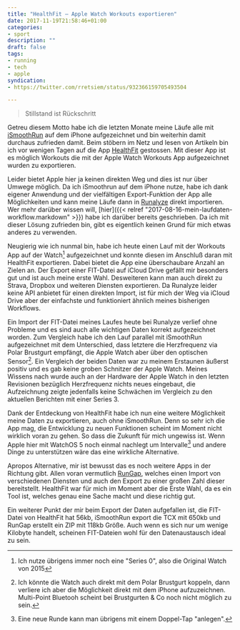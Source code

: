 ```yaml
---
title: "HealthFit – Apple Watch Workouts exportieren"
date: 2017-11-19T21:58:46+01:00
categories:
- sport
description: ""
draft: false
tags:
- running
- tech
- apple
syndication:
- https://twitter.com/rretsiem/status/932366159705493504

---
```


> Stillstand ist Rückschritt

Getreu diesem Motto habe ich die letzten Monate meine Läufe alle mit [iSmoothRun](https://itunes.apple.com/de/app/ismoothrun/id410965399?mt=8&ct=wfiOS&at=11lKjS) auf dem iPhone aufgezeichnet und bin weiterhin damit durchaus zufrieden damit. Beim stöbern im Netz und lesen von Artikeln bin ich vor wenigen Tagen auf die App [HealthFit](https://itunes.apple.com/de/app/healthfit/id1202650514?mt=8&ct=wfiOS&at=11lKjS) gestossen. Mit dieser App ist es möglich Workouts die mit der Apple Watch Workouts App aufgezeichnet wurden zu exportieren.

Leider bietet Apple hier ja keinen direkten Weg und dies ist nur über Umwege möglich. Da ich iSmoothrun auf dem iPhone nutze, habe ich dank eigener Anwendung und der vielfältigen Export-Funktion der App alle Möglichkeiten und kann meine Läufe dann in [Runalyze](https://runalyze.com/) direkt importieren. Wer mehr darüber wissen will, [hier]({{<  relref "2017-08-16-mein-laufdaten-workflow.markdown" >}}) habe ich darüber bereits geschrieben. Da ich mit dieser Lösung zufrieden bin, gibt es eigentlich keinen Grund für mich etwas anderes zu verwenden.

Neugierig wie ich nunmal bin, habe ich heute einen Lauf mit der Workouts App auf der Watch[^1] aufgezeichnet und konnte diesen im Anschluß daran mit HealthFit exportieren. Dabei bietet die App eine überschaubare Anzahl an Zielen an. Der Export einer FIT-Datei auf iCloud Drive gefällt mir besonders gut und ist auch meine erste Wahl. Desweiteren kann man auch direkt zu Strava, Dropbox und weiteren Diensten exportieren. Da Runalyze leider keine API anbietet für einen direkten Import, ist für mich der Weg via iCloud Drive aber der einfachste und funktioniert ähnlich meines bisherigen Workflows.

Ein Import der FIT-Datei meines Laufes heute bei Runalyze verlief ohne Probleme und es sind auch alle wichtigen Daten korrekt aufgezeichnet worden. Zum Vergleich habe ich den Lauf parallel mit iSmoothRun aufgezeichnet mit dem Unterschied, dass letztere die Herzfrequenz via Polar Brustgurt empfängt, die Apple Watch aber über den optischen Sensor[^2]. Ein Vergleich der beiden Daten war zu meinem Erstaunen äußerst positiv und es gab keine groben Schnitzer der Apple Watch. Meines Wissens nach wurde auch an der Hardware der Apple Watch in den letzten Revisionen bezüglich Herzfrequenz nichts neues eingebaut, die Aufzeichnung zeigte jedenfalls keine Schwächen im Vergleich zu den aktuellen Berichten mit einer Series 3.

Dank der Entdeckung von HealthFit habe ich nun eine weitere Möglichkeit meine Daten zu exportieren, auch ohne iSmoothRun. Denn so sehr ich die App mag, die Entwicklung zu neuen Funktionen scheint im Moment nicht wirklich voran zu gehen. So dass die Zukunft für mich ungewiss ist. Wenn Apple hier mit WatchOS 5 noch einmal nachlegt um Intervalle[^3] und andere Dinge zu unterstützen wäre das eine wirkliche Alternative.

Apropos Alternative, mir ist bewusst das es noch weitere Apps in der Richtung gibt. Allen voran vermutlich [RunGap](https://itunes.apple.com/de/app/rungap-workout-data-manager/id534460198?mt=8&uo=4&at=11lKjS&ct=searchlink), welches einen Import von verschiedenen Diensten und auch den Export zu einer großen Zahl dieser bereitstellt. HealthFit war für mich im Moment aber die Erste Wahl, da es ein Tool ist, welches genau eine Sache macht und diese richtig gut.

Ein weiterer Punkt der mir beim Export der Daten aufgefallen ist, die FIT-Datei von HealthFit hat 56kb, iSmoothRun export die TCX mit 650kb und RunGap erstellt ein ZIP mit 118kb Größe. Auch wenn es sich nur um wenige Kilobyte handelt, scheinen FIT-Dateien wohl für den Datenaustausch ideal zu sein.



[^1]: Ich nutze übrigens immer noch eine "Series 0", also die Original Watch von 2015
[^2]: Ich könnte die Watch auch direkt mit dem Polar Brustgurt koppeln, dann verliere ich aber die Möglichkeit direkt mit dem iPhone aufzuzeichnen. Multi-Point Bluetooh scheint bei Brustgurten & Co noch nicht möglich zu sein.
[^3]: Eine neue Runde kann man übrigens mit einem Doppel-Tap "anlegen".
